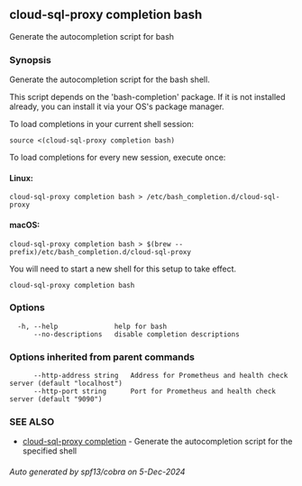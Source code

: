 ## cloud-sql-proxy completion bash

Generate the autocompletion script for bash

### Synopsis

Generate the autocompletion script for the bash shell.

This script depends on the 'bash-completion' package.
If it is not installed already, you can install it via your OS's package manager.

To load completions in your current shell session:

	source <(cloud-sql-proxy completion bash)

To load completions for every new session, execute once:

#### Linux:

	cloud-sql-proxy completion bash > /etc/bash_completion.d/cloud-sql-proxy

#### macOS:

	cloud-sql-proxy completion bash > $(brew --prefix)/etc/bash_completion.d/cloud-sql-proxy

You will need to start a new shell for this setup to take effect.


```
cloud-sql-proxy completion bash
```

### Options

```
  -h, --help              help for bash
      --no-descriptions   disable completion descriptions
```

### Options inherited from parent commands

```
      --http-address string   Address for Prometheus and health check server (default "localhost")
      --http-port string      Port for Prometheus and health check server (default "9090")
```

### SEE ALSO

* [cloud-sql-proxy completion](cloud-sql-proxy_completion.md)	 - Generate the autocompletion script for the specified shell

###### Auto generated by spf13/cobra on 5-Dec-2024

